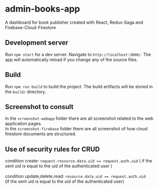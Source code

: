 # admin-books-app
A dashboard for book publisher created with React, Redux-Saga and Firebase-Cloud-Firestore

## Development server
Run `npm start` for a dev server. Navigate to `http://localhost:3000/`. 
The app will automatically reload if you change any of the source files.

## Build
Run `npm run build` to build the project. The build artifacts will be stored in the `build/` directory.

## Screenshot to consult
In the `screenshot-webapp` folder there are all screenshot related to the web application pages. <br/>
In the `screenshot-firebase` folder there are all screenshot of how cloud firestore documents are structured.

## Use of security rules for CRUD
condition create: `request.resource.data.uid == request.auth.uid` ( if the sent uid is equal to the uid of the authenticated user ) 
<br/> 
<br/>
condition update,delete,read: `resource.data.uid == request.auth.uid`
<br/> (if the sent uid is equal to the uid of the authenticated user)

